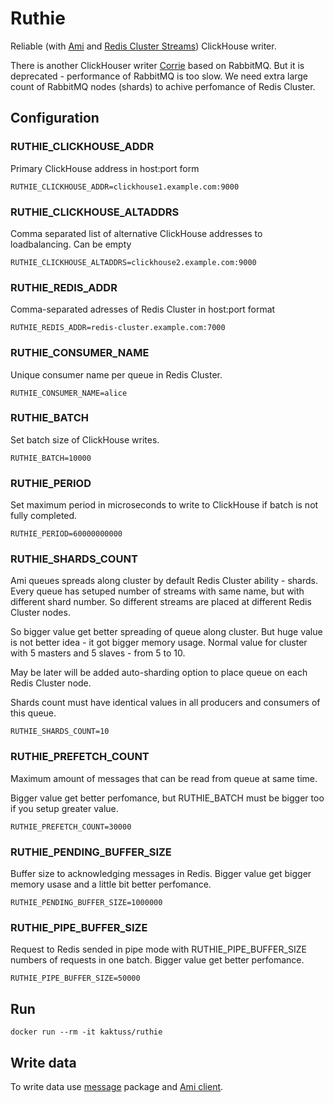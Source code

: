 # Ruthie

Reliable (with [Ami](https://github.com/kak-tus/ami) and [Redis Cluster Streams](https://redis.io/topics/streams-intro)) ClickHouse writer.

There is another ClickHouser writer [Corrie](https://github.com/kak-tus/corrie) based on RabbitMQ. But it is deprecated - performance of RabbitMQ is too slow. We need extra large count of RabbitMQ nodes (shards) to achive perfomance of Redis Cluster.

## Configuration

### RUTHIE_CLICKHOUSE_ADDR

Primary ClickHouse address in host:port form

```
RUTHIE_CLICKHOUSE_ADDR=clickhouse1.example.com:9000
```

### RUTHIE_CLICKHOUSE_ALTADDRS

Comma separated list of alternative ClickHouse addresses to loadbalancing. Can be empty

```
RUTHIE_CLICKHOUSE_ALTADDRS=clickhouse2.example.com:9000
```

### RUTHIE_REDIS_ADDR

Comma-separated adresses of Redis Cluster in host:port format

```
RUTHIE_REDIS_ADDR=redis-cluster.example.com:7000
```

### RUTHIE_CONSUMER_NAME

Unique consumer name per queue in Redis Cluster.

```
RUTHIE_CONSUMER_NAME=alice
```

### RUTHIE_BATCH

Set batch size of ClickHouse writes.

```
RUTHIE_BATCH=10000
```

### RUTHIE_PERIOD

Set maximum period in microseconds to write to ClickHouse if batch is not fully completed.

```
RUTHIE_PERIOD=60000000000
```

### RUTHIE_SHARDS_COUNT

Ami queues spreads along cluster by default Redis Cluster ability - shards. Every queue has setuped number of streams with same name, but with different shard number. So different streams are placed at different Redis Cluster nodes.

So bigger value get better spreading of queue along cluster. But huge value is not better idea - it got bigger memory usage. Normal value for cluster with 5 masters and 5 slaves - from 5 to 10.

May be later will be added auto-sharding option to place queue on each Redis Cluster node.

Shards count must have identical values in all producers and consumers of this queue.

```
RUTHIE_SHARDS_COUNT=10
```

### RUTHIE_PREFETCH_COUNT

Maximum amount of messages that can be read from queue at same time.

Bigger value get better perfomance, but RUTHIE_BATCH must be bigger too if you setup greater value.

```
RUTHIE_PREFETCH_COUNT=30000
```

### RUTHIE_PENDING_BUFFER_SIZE

Buffer size to acknowledging messages in Redis. Bigger value get bigger memory usase and a little bit better perfomance.

```
RUTHIE_PENDING_BUFFER_SIZE=1000000
```

### RUTHIE_PIPE_BUFFER_SIZE

Request to Redis sended in pipe mode with RUTHIE_PIPE_BUFFER_SIZE numbers of requests in one batch. Bigger value get better perfomance.

```
RUTHIE_PIPE_BUFFER_SIZE=50000
```

## Run

```
docker run --rm -it kaktuss/ruthie
```

## Write data

To write data use [message](https://godoc.org/github.com/kak-tus/ruthie/message) package and [Ami client](https://github.com/kak-tus/ami).
